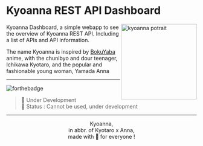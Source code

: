 # Kyoanna REST API Dashboard

<img align="right" src="https://kusonime.com/wp-content/uploads/2023/12/Boku-no-Kokoro-no-Yabai-Yatsu-Twi-Yaba-603x340.jpg" height="200px" alt="kyoanna potrait">

Kyoanna Dashboard, a simple webapp to see the overview of Kyoanna REST API. Including a list of APIs and API information.

The name Kyoanna is inspired by [BokuYaba](https://en.wikipedia.org/wiki/The_Dangers_in_My_Heart) anime, with the chunibyo and dour teenager, Ichikawa Kyotaro, and the popular and fashionable young woman, Yamada Anna

---

![forthebadge](https://img.shields.io/github/last-commit/gensart-x/kyoanna-dashboard/main?display_timestamp=author&style=for-the-badge&logo=github&link=https%3A%2F%2Fgithub.com%2Fgensart-x%2Fkyoanna-dashboard)

> 🚧 Under Development  
> 🔴 Status : Cannot be used, under development

---

<p align="center">
    Kyoanna,
    <br>
    in abbr. of Kyotaro x Anna,
    <br>
    made with 💚 for everyone !
</p>
